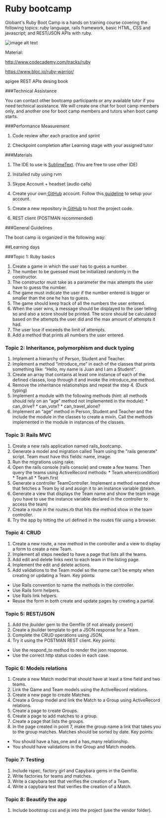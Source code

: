 Ruby bootcamp
============

Globant's Ruby Boot Camp is a hands on training course covering the following topics: ruby language, rails framework, basic HTML, CSS and javascript; and REST/JSON APIs with ruby.


![image alt text](https://www.ruby-lang.org/images/header-ruby-logo.png)



Material:

http://www.codecademy.com/tracks/ruby

https://www.bloc.io/ruby-warrior/

apigee REST APIs desing book


###Technical Assistance

You can contact other bootcamp participants or any available tutor if you need technical assistance. We will create one chat for boot camp members only, and another one for boot camp members and tutors when boot camp starts.

###Performance Measurement

1. Code review after each practice and sprint

2. Checkpoint completion after Learning stage with your assigned tutor



###Materials

1. The IDE to use is [SublimeText](http://www.sublimetext.com/). (You are free to use other IDE)

2. Installed ruby using rvm

3. Skype Account + headset (audio calls)

4. Create your own[ GitHub](https://github.com/) account. Follow this[ guideline](https://help.github.com/articles/set-up-git) to setup your account. 

5. Create a new repository in[ GitHub](https://github.com/)  to host the project code.

6. REST client (POSTMAN recommended)



###General Guidelines

The boot camp is organized in the following way:

##Learning days

###Topic 1: Ruby basics
  1. Create a game in which the user has to guess a number.
  2. The number to be guessed must be initialized randomly in the constructor.
  3. The constructor must take as a parameter the max attempts the user have to guess the number.
  4. The game must indicate the user if the number entered is bigger or smaller than the one he has to guess.
  5. The game should keep track of all the numbers the user entered.
  6. When the user wins, a message should be displayed to the user telling so and also a score should be printed. The score should be calculated based on the attempts the user did and the max amount of attempts it had.
  7. The user lose if exceeds the limit of attempts.
  8. Add a method that prints all numbers the user entered.


### Topic 2: Inheritance, polymorphism and duck typing
  1. Implement a hierarchy of Person, Student and Teacher.
  2. Implement a method “introduce_me” in each of the classes that prints something like: “Hello, my name is Juan and I am a Student”.
  3. Create an array that contains at least one instance of each of the defined classes, loop through it and invoke the introduce_me method.
  4. Remove the inheritance relationships and repeat the step 4. (Duck typing)
  5. Implement a module with the following methods (hint: all methods should rely on an “age” method not implemented in the module):
    * can_drive?
    * can_vote?
    * can_travel_alone?
  6. Implement an “age” method in Person, Student and Teacher and the include the module in the classes to create a mixin. Call the methods implemented in the module in instances of the classes.

### Topic 3: Rails MVC
  1. Create a new rails application named rails_bootcamp.
  2. Generate a model and migration called Team using the "rails generate" script. Team must have this fields: name, image.
  3. Run the migrations using rake.
  4. Open the rails console (rails console) and create a few teams. Then query the teams using ActiveRecord methods:
    * Team.where(condition)
    * Team.all
    * Team.first
  5. Generate a controller TeamController. Implement a method named show that fetches a Team by id and assign it to an instance variable @team.
  6. Generate a view that displays the Team name and show the team image (you have to use the instance variable declared in the controller to access the team)
  7. Create a route in the routes.rb that hits the method show in the team controller.
  8. Try the app by hitting the url defined in the routes file using a browser.

### Topic 4: CRUD
  1. Create a new route, a new method in the controller and a view to display a form to create a new Team.
  2. Implement all steps needed to have a page that lists all the teams.
  3. Add edit and delete links next to each team in the listing page.
  4. Implement the edit and delete actions.
  5. Add validations to the Team model so the name can't be empty when creating or updating a Team.
Key points:
  * Use Rails convention to name the methods in the controller.
  * Use Rails form helpers.
  * Use Rails link helpers.
  * Reuse the form in both create and update pages by creating a partial.

### Topic 5: REST/JSON
  1. Add the jbuilder gem to the Gemfile (if not already present)
  2. Create a jbuilder template to get a JSON response for a Team.
  3. Complete the CRUD operations using JSON.
  4. Try it using the POSTMAN REST client.
Key points:
  * Use the respond_to method to render the json response.
  * Use the correct http status codes in each case.
  
### Topic 6: Models relations
  1. Create a new Match model that should have at least a time field and two teams.
  2. Link the Game and Team models using the ActiveRecord relations.
  3. Create a new page to create Matches.
  4. Create a Group model and link the Match to a Group using ActiveRecord relations.
  5. Create a page to create Groups.
  6. Create a page to add matches to a group.
  7. Create a page that lists the groups.
  8. In the page created in point 7, make the group name a link that takes you to the group matches. Matches should be sorted by date.
Key points:
  * You should have a has_one and a has_many relationship.
  * You should have validations in the Group and Match models.

### Topic 7: Testing
  1. Include rspec, factory girl and Capybara gems in the Gemfile.
  2. Write factories for teams and matches.
  3. Write a capybara test that verifies the creation of a Team.
  4. Write a capybara test that verifies the creation of a Match.


### Topic 8: Beautify the app
  1. Include bootstrap css and js into the project (use the vendor folder).
